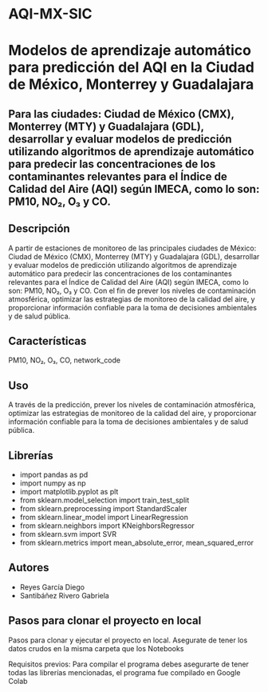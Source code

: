 # AQI-MX-SIC
# Modelos de aprendizaje automático para predicción del AQI en la Ciudad de México, Monterrey y Guadalajara

Para las ciudades: Ciudad de México (CMX), Monterrey (MTY) y Guadalajara (GDL), desarrollar y evaluar modelos de predicción utilizando algoritmos de aprendizaje automático para predecir las concentraciones de los contaminantes relevantes para el Índice de Calidad del Aire (AQI) según IMECA, como lo son: PM10, NO₂, O₃ y CO. 
---

## Descripción
A partir de estaciones de monitoreo de las principales ciudades de México: Ciudad de México (CMX), Monterrey (MTY) y Guadalajara (GDL), desarrollar y evaluar modelos de predicción utilizando algoritmos de aprendizaje automático para predecir las concentraciones de los contaminantes relevantes para el Índice de Calidad del Aire (AQI) según IMECA, como lo son: PM10, NO₂, O₃ y CO. Con el fin de prever los niveles de contaminación atmosférica, optimizar las estrategias de monitoreo de la calidad del aire, y proporcionar información confiable para la toma de decisiones ambientales y de salud pública.
## Características
PM10, NO₂, O₃, CO, network_code
## Uso
A través de la predicción, prever los niveles de contaminación atmosférica, optimizar las estrategias de monitoreo de la calidad del aire, y proporcionar información confiable para la toma de decisiones ambientales y de salud pública.
## Librerías
- import pandas as pd
- import numpy as np
- import matplotlib.pyplot as plt
- from sklearn.model_selection import train_test_split
- from sklearn.preprocessing import StandardScaler
- from sklearn.linear_model import LinearRegression
- from sklearn.neighbors import KNeighborsRegressor
- from sklearn.svm import SVR
- from sklearn.metrics import mean_absolute_error, mean_squared_error
## Autores
- Reyes García Diego
- Santibáñez Rivero Gabriela

## Pasos para clonar el proyecto en local
Pasos para clonar y ejecutar el proyecto en local.
Asegurate de tener los datos crudos en la misma carpeta que los Notebooks

Requisitos previos: Para compilar el programa debes asegurarte de tener todas las librerías mencionadas, el programa fue compilado en Google Colab
